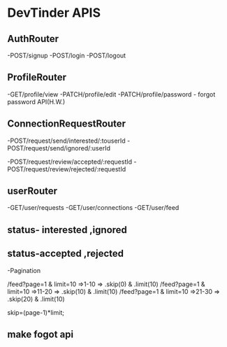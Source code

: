 # DevTinder APIS


## AuthRouter
-POST/signup
-POST/login
-POST/logout

## ProfileRouter
-GET/profile/view
-PATCH/profile/edit
-PATCH/profile/password  - forgot password API(H.W.)


## ConnectionRequestRouter
-POST/request/send/interested/:touserId
-POST/request/send/ignored/:userId

-POST/request/review/accepted/:requestId
-POST/request/review/rejected/:requestId

## userRouter
-GET/user/requests
-GET/user/connections
-GET/user/feed    


## status- interested ,ignored
## status-accepted ,rejected

-Pagination

/feed?page=1 & limit=10 =>1-10 => .skip(0)  & .limit(10)
/feed?page=1 & limit=10 =>11-20 => .skip(10)  & .limit(10)
/feed?page=1 & limit=10 =>21-30 => .skip(20)  & .limit(10)


skip=(page-1)*limit;


## make fogot api